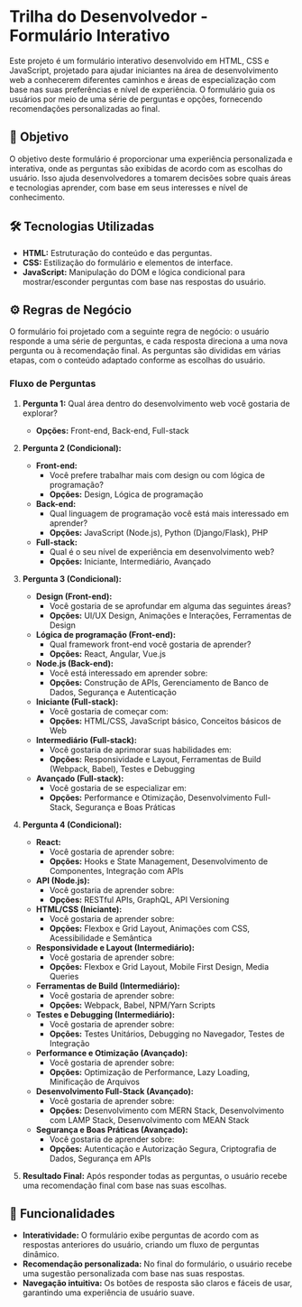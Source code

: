 # Trilha do Desenvolvedor - Formulário Interativo

Este projeto é um formulário interativo desenvolvido em HTML, CSS e JavaScript, projetado para ajudar iniciantes na área de desenvolvimento web a conhecerem diferentes caminhos e áreas de especialização com base nas suas preferências e nível de experiência. O formulário guia os usuários por meio de uma série de perguntas e opções, fornecendo recomendações personalizadas ao final.

## 🎯 Objetivo

O objetivo deste formulário é proporcionar uma experiência personalizada e interativa, onde as perguntas são exibidas de acordo com as escolhas do usuário. Isso ajuda desenvolvedores a tomarem decisões sobre quais áreas e tecnologias aprender, com base em seus interesses e nível de conhecimento.

## 🛠️ Tecnologias Utilizadas

- **HTML:** Estruturação do conteúdo e das perguntas.
- **CSS:** Estilização do formulário e elementos de interface.
- **JavaScript:** Manipulação do DOM e lógica condicional para mostrar/esconder perguntas com base nas respostas do usuário.

## ⚙️ Regras de Negócio

O formulário foi projetado com a seguinte regra de negócio: o usuário responde a uma série de perguntas, e cada resposta direciona a uma nova pergunta ou à recomendação final. As perguntas são divididas em várias etapas, com o conteúdo adaptado conforme as escolhas do usuário.

### Fluxo de Perguntas

1. **Pergunta 1:** Qual área dentro do desenvolvimento web você gostaria de explorar?
   - **Opções:** Front-end, Back-end, Full-stack

2. **Pergunta 2 (Condicional):**
   - **Front-end:**
     - Você prefere trabalhar mais com design ou com lógica de programação?
     - **Opções:** Design, Lógica de programação
   - **Back-end:**
     - Qual linguagem de programação você está mais interessado em aprender?
     - **Opções:** JavaScript (Node.js), Python (Django/Flask), PHP
   - **Full-stack:**
     - Qual é o seu nível de experiência em desenvolvimento web?
     - **Opções:** Iniciante, Intermediário, Avançado

3. **Pergunta 3 (Condicional):**
   - **Design (Front-end):**
     - Você gostaria de se aprofundar em alguma das seguintes áreas?
     - **Opções:** UI/UX Design, Animações e Interações, Ferramentas de Design
   - **Lógica de programação (Front-end):**
     - Qual framework front-end você gostaria de aprender?
     - **Opções:** React, Angular, Vue.js
   - **Node.js (Back-end):**
     - Você está interessado em aprender sobre:
     - **Opções:** Construção de APIs, Gerenciamento de Banco de Dados, Segurança e Autenticação
   - **Iniciante (Full-stack):**
     - Você gostaria de começar com:
     - **Opções:** HTML/CSS, JavaScript básico, Conceitos básicos de Web
   - **Intermediário (Full-stack):**
     - Você gostaria de aprimorar suas habilidades em:
     - **Opções:** Responsividade e Layout, Ferramentas de Build (Webpack, Babel), Testes e Debugging
   - **Avançado (Full-stack):**
     - Você gostaria de se especializar em:
     - **Opções:** Performance e Otimização, Desenvolvimento Full-Stack, Segurança e Boas Práticas

4. **Pergunta 4 (Condicional):**
   - **React:**
     - Você gostaria de aprender sobre:
     - **Opções:** Hooks e State Management, Desenvolvimento de Componentes, Integração com APIs
   - **API (Node.js):**
     - Você gostaria de aprender sobre:
     - **Opções:** RESTful APIs, GraphQL, API Versioning
   - **HTML/CSS (Iniciante):**
     - Você gostaria de aprender sobre:
     - **Opções:** Flexbox e Grid Layout, Animações com CSS, Acessibilidade e Semântica
   - **Responsividade e Layout (Intermediário):**
     - Você gostaria de aprender sobre:
     - **Opções:** Flexbox e Grid Layout, Mobile First Design, Media Queries
   - **Ferramentas de Build (Intermediário):**
     - Você gostaria de aprender sobre:
     - **Opções:** Webpack, Babel, NPM/Yarn Scripts
   - **Testes e Debugging (Intermediário):**
     - Você gostaria de aprender sobre:
     - **Opções:** Testes Unitários, Debugging no Navegador, Testes de Integração
   - **Performance e Otimização (Avançado):**
     - Você gostaria de aprender sobre:
     - **Opções:** Optimização de Performance, Lazy Loading, Minificação de Arquivos
   - **Desenvolvimento Full-Stack (Avançado):**
     - Você gostaria de aprender sobre:
     - **Opções:** Desenvolvimento com MERN Stack, Desenvolvimento com LAMP Stack, Desenvolvimento com MEAN Stack
   - **Segurança e Boas Práticas (Avançado):**
     - Você gostaria de aprender sobre:
     - **Opções:** Autenticação e Autorização Segura, Criptografia de Dados, Segurança em APIs

5. **Resultado Final:** Após responder todas as perguntas, o usuário recebe uma recomendação final com base nas suas escolhas.

## 🧩 Funcionalidades

- **Interatividade:** O formulário exibe perguntas de acordo com as respostas anteriores do usuário, criando um fluxo de perguntas dinâmico.
- **Recomendação personalizada:** No final do formulário, o usuário recebe uma sugestão personalizada com base nas suas respostas.
- **Navegação intuitiva:** Os botões de resposta são claros e fáceis de usar, garantindo uma experiência de usuário suave.
